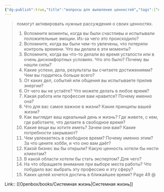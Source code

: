 ```yaml
---
{"dg-publish":true,"title":"вопросы для выявление ценностей","tags":["quotes"],"date":"2023-09-11T11:31:47+03:00","modified_at":"2023-09-16T21:20:14+03:00","dg-path":"/quotes/202304260923.md","permalink":"/quotes/202304260923/","dgPassFrontmatter":true}
---
```



> помогут активировать нужные рассуждения о своих ценностях.
> 1. Вспомните моменты, когда вы были счастливы и испытывали положительные эмоции. Из-за чего это происходило?
> 2. Вспомните, когда вы были чем-то увлечены, что потеряли контроль времени. Что вы делали в эти моменты?
> 3. Вспомните, когда вы что-то делали во время усталости или в очень дискомфортных условиях. Что это было? Почему вы нашли силы?
> 4. Какие успехи, дела, результаты вы считаете достижениями? Чем вы гордитесь больше всего?
> 5. От каких дел, событий или общения вы испытываете
прилив энергии?
> 6. От чего вы не устаёте? Что можете делать в любое
время?
> 7. Какая работа или профессия вам нравится? Почему
именно она?
> 8. Что для вас самое важное в жизни? Какие принципы
вашей жизни?
> 9. Как выглядит ваш идеальный день и жизнь? Где живете, с кем, где работаете, что делаете в свободное время?
> 10. Какие вещи вы хотите иметь? Зачем они вам? Какие потребности закрывают?
> 11. Чем увлекаетесь в свободное время? Почему именно этим? За что цените хобби, и что оно вам даёт?
> 12. Какой бизнес вы бы открыли? Какую ценность хотели бы нести клиентам?
> 13. В какой области хотели бы стать экспертом? Для чего? 
> 14. На что обращаете внимание при выборе места работы? Что побудило вас выбрать эту профессию и эту сферу?
> 15. Каких целей хочется достичь в ближайшее время?
Page 49 @ 

Link:: [[Openbox/books/Системная жизнь|Системная жизнь]]
